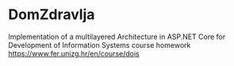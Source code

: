 # DomZdravlja
Implementation of a multilayered Architecture in ASP.NET Core for Development of Information Systems course homework
https://www.fer.unizg.hr/en/course/dois
